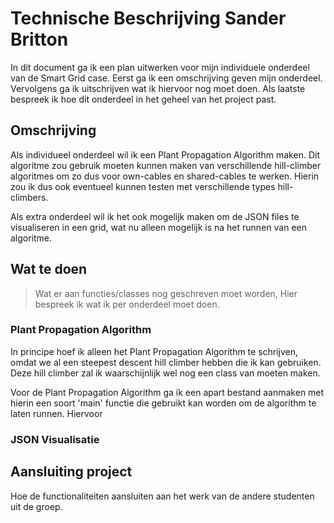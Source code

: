# Technische Beschrijving Sander Britton

In dit document ga ik een plan uitwerken voor mijn individuele onderdeel van de Smart Grid case. Eerst ga ik een omschrijving geven mijn onderdeel. Vervolgens ga ik uitschrijven wat ik hiervoor nog moet doen. Als laatste bespreek ik hoe dit onderdeel in het geheel van het project past.

## Omschrijving

Als individueel onderdeel wil ik een Plant Propagation Algorithm maken. Dit algoritme zou gebruik moeten kunnen maken van verschillende hill-climber algoritmes om zo dus voor own-cables en shared-cables te werken. Hierin zou ik dus ook eventueel kunnen testen met verschillende types hill-climbers.

Als extra onderdeel wil ik het ook mogelijk maken om de JSON files te visualiseren in een grid, wat nu alleen mogelijk is na het runnen van een algoritme.

## Wat te doen

> Wat er aan functies/classes nog geschreven moet worden,
Hier bespreek ik wat ik per onderdeel moet doen.

### Plant Propagation Algorithm
In principe hoef ik alleen het Plant Propagation Algorithm te schrijven, omdat we al een steepest descent hill climber hebben die ik kan gebruiken. Deze hill climber zal ik waarschijnlijk wel nog een class van moeten maken.

Voor de Plant Propagation Algorithm ga ik een apart bestand aanmaken met hierin een soort 'main' functie die gebruikt kan worden om de algorithm te laten runnen. Hiervoor 

### JSON Visualisatie


## Aansluiting project

Hoe de functionaliteiten aansluiten aan het werk van de andere studenten uit de groep.